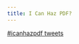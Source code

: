 ```yaml
---
title: I Can Haz PDF?
---
```

<ul id="links">
</ul>

<a class="twitter-timeline" href="https://twitter.com/hashtag/icanhazpdf" data-widget-id="656961581427896324">#icanhazpdf tweets</a>

<script src="/javascripts/icanhas.js"></script>
